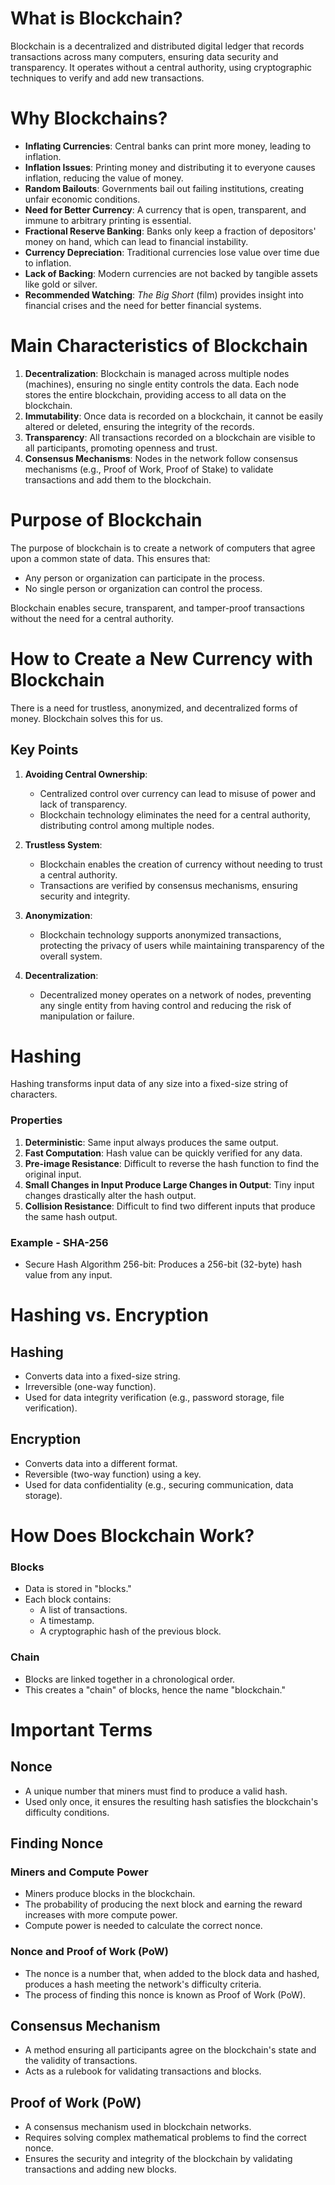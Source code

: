 # What is Blockchain?

Blockchain is a decentralized and distributed digital ledger that records transactions across many computers, ensuring data security and transparency. It operates without a central authority, using cryptographic techniques to verify and add new transactions.

# Why Blockchains?

- **Inflating Currencies**: Central banks can print more money, leading to inflation.
- **Inflation Issues**: Printing money and distributing it to everyone causes inflation, reducing the value of money.
- **Random Bailouts**: Governments bail out failing institutions, creating unfair economic conditions.
- **Need for Better Currency**: A currency that is open, transparent, and immune to arbitrary printing is essential.
- **Fractional Reserve Banking**: Banks only keep a fraction of depositors' money on hand, which can lead to financial instability.
- **Currency Depreciation**: Traditional currencies lose value over time due to inflation.
- **Lack of Backing**: Modern currencies are not backed by tangible assets like gold or silver.
- **Recommended Watching**: _The Big Short_ (film) provides insight into financial crises and the need for better financial systems.

# Main Characteristics of Blockchain

1. **Decentralization**: Blockchain is managed across multiple nodes (machines), ensuring no single entity controls the data. Each node stores the entire blockchain, providing access to all data on the blockchain.
2. **Immutability**: Once data is recorded on a blockchain, it cannot be easily altered or deleted, ensuring the integrity of the records.
3. **Transparency**: All transactions recorded on a blockchain are visible to all participants, promoting openness and trust.
4. **Consensus Mechanisms**: Nodes in the network follow consensus mechanisms (e.g., Proof of Work, Proof of Stake) to validate transactions and add them to the blockchain.

# Purpose of Blockchain

The purpose of blockchain is to create a network of computers that agree upon a common state of data. This ensures that:

- Any person or organization can participate in the process.
- No single person or organization can control the process.

Blockchain enables secure, transparent, and tamper-proof transactions without the need for a central authority.

# How to Create a New Currency with Blockchain

There is a need for trustless, anonymized, and decentralized forms of money. Blockchain solves this for us.

## Key Points

1. **Avoiding Central Ownership**:

   - Centralized control over currency can lead to misuse of power and lack of transparency.
   - Blockchain technology eliminates the need for a central authority, distributing control among multiple nodes.

2. **Trustless System**:

   - Blockchain enables the creation of currency without needing to trust a central authority.
   - Transactions are verified by consensus mechanisms, ensuring security and integrity.

3. **Anonymization**:

   - Blockchain technology supports anonymized transactions, protecting the privacy of users while maintaining transparency of the overall system.

4. **Decentralization**:
   - Decentralized money operates on a network of nodes, preventing any single entity from having control and reducing the risk of manipulation or failure.

# Hashing

Hashing transforms input data of any size into a fixed-size string of characters.

### Properties

1. **Deterministic**: Same input always produces the same output.
2. **Fast Computation**: Hash value can be quickly verified for any data.
3. **Pre-image Resistance**: Difficult to reverse the hash function to find the original input.
4. **Small Changes in Input Produce Large Changes in Output**: Tiny input changes drastically alter the hash output.
5. **Collision Resistance**: Difficult to find two different inputs that produce the same hash output.

### Example - SHA-256

- Secure Hash Algorithm 256-bit: Produces a 256-bit (32-byte) hash value from any input.

# Hashing vs. Encryption

## Hashing

- Converts data into a fixed-size string.
- Irreversible (one-way function).
- Used for data integrity verification (e.g., password storage, file verification).

## Encryption

- Converts data into a different format.
- Reversible (two-way function) using a key.
- Used for data confidentiality (e.g., securing communication, data storage).

# How Does Blockchain Work?

### Blocks

- Data is stored in "blocks."
- Each block contains:
  - A list of transactions.
  - A timestamp.
  - A cryptographic hash of the previous block.

### Chain

- Blocks are linked together in a chronological order.
- This creates a "chain" of blocks, hence the name "blockchain."

# Important Terms

## Nonce

- A unique number that miners must find to produce a valid hash.
- Used only once, it ensures the resulting hash satisfies the blockchain's difficulty conditions.

## Finding Nonce

### Miners and Compute Power

- Miners produce blocks in the blockchain.
- The probability of producing the next block and earning the reward increases with more compute power.
- Compute power is needed to calculate the correct nonce.

### Nonce and Proof of Work (PoW)

- The nonce is a number that, when added to the block data and hashed, produces a hash meeting the network's difficulty criteria.
- The process of finding this nonce is known as Proof of Work (PoW).

## Consensus Mechanism

- A method ensuring all participants agree on the blockchain's state and the validity of transactions.
- Acts as a rulebook for validating transactions and blocks.

## Proof of Work (PoW)

- A consensus mechanism used in blockchain networks.
- Requires solving complex mathematical problems to find the correct nonce.
- Ensures the security and integrity of the blockchain by validating transactions and adding new blocks.
